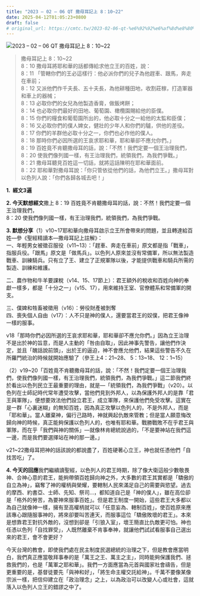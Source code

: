 ```yaml
---
title: "2023 – 02 – 06 QT 撒母耳記上 8：10~22"
date: 2025-04-12T01:05:23+0800
draft: false
# original_url: https://cmtc.tw/2023-02-06-qt-%e6%92%92%e6%af%8d%e8%80%b3%e8%a8%98%e4%b8%8a-8%ef%bc%9a1022
---
```


![2023 – 02 – 06 QT 撒母耳記上 8：10~22](/images/qt.jpg  "2023 – 02 – 06 QT 撒母耳記上 8：10~22")

> 撒母耳記上 8：10~22  
> 8：10 撒母耳將耶和華的話都傳給求他立王的百姓，說：  
> 8：11 「管轄你們的王必這樣行：他必派你們的兒子為他趕車、跟馬，奔走在車前；  
> 8：12 又派他們作千夫長、五十夫長，為他耕種田地，收割莊稼，打造軍器和車上的器械；  
> 8：13 必取你們的女兒為他製造香膏，做飯烤餅；  
> 8：14 也必取你們最好的田地、葡萄園、橄欖園賜給他的臣僕。  
> 8：15 你們的糧食和葡萄園所出的，他必取十分之一給他的太監和臣僕；  
> 8：16 又必取你們的僕人婢女，健壯的少年人和你們的驢，供他的差役。  
> 8：17 你們的羊群他必取十分之一，你們也必作他的僕人。  
> 8：18 那時你們必因所選的王哀求耶和華，耶和華卻不應允你們。」  
> 8：19 百姓竟不肯聽撒母耳的話，說：「不然！我們定要一個王治理我們，  
> 8：20 使我們像列國一樣，有王治理我們，統領我們，為我們爭戰。」  
> 8：21 撒母耳聽見百姓這一切話，就將這話陳明在耶和華面前。  
> 8：22 耶和華對撒母耳說：「你只管依從他們的話，為他們立王。」撒母耳對以色列人說：「你們各歸各城去吧！」

**1.  經文3遍**

**2. 今天默想經文**撒上 8：19 百姓竟不肯聽撒母耳的話，說：不然！我們定要一個王治理我們，  
8：20 使我們像列國一樣，有王治理我們，統領我們，為我們爭戰。

**3. 默想分享**（1）v10~17耶和華向撒母耳啟示立王所會帶來的問題，並且轉達給百姓—參《聖經精讀本—撒母耳記上註解》：  
一、年輕男女被徵召服役（v11~13）：「趕車、奔走在車前」原文都是指「戰車」，指服兵役。「跟馬」原文是「做馬兵」。以色列人原來並沒有常備軍，所以無法製造戰車、訓練騎兵。只有立了王、建立了正規軍隊以後，才能提供戰車和騎兵所需的製造、訓練和維護。

二、農作物和牛羊要課稅（v14、15、17節上）：君王額外的稅收和百姓向神的奉獻一樣多，都是「十分之一」（v15、17），用來維持王室、官僚體系和常備軍的開支。

三、僕婢和牲畜被徵用（v16）：勞役財產被剝奪  
四、喪失個人自由（v17）：人不只是神的僕人，還要當君王的奴僕，把君王像神一樣的服事。

v18「那時你們必因所選的王哀求耶和華，耶和華卻不應允你們。」因為立王治理不是出於神的旨意，而是人主動的「咎由自取」，因此神事先警告，讓他們作決定，並且「醜話說前頭」，出於王的逼迫，神不會應允他們，結果這些警告不久在所羅門統治的時候就開始應驗了（參王上4：21~28、 5：13~18、 12：1~15）

（2）v19~20「百姓竟不肯聽撒母耳的話，說：「不然！我們定要一個王治理我們，使我們像列國一樣，有王治理我們，統領我們，為我們爭戰。」這二節我們終於看出以色列民立王最重要的理由，就是—「統領我們，為我們爭戰」（v20）。以色列在士師記時代常年遭受攻擊，當他們見到外邦人，以為保護外邦人的是靠「君王與軍隊」，便想要效法他們設立君王，成立軍隊，來保護他們免受攻擊。這實在是一群「心裏迷糊」的無知百姓，因為真正攻擊以色列人的，不是外邦人，而是「耶和華」。當人離棄神，偏行己路時，神就興起仇敵來管教；但是當人願意悔改歸向神的時候，真正能夠保護以色列人的，也唯有耶和華。戰勝戰敗不在乎君王與軍隊，而在乎「我們與神的關係」—就像林肯總統說過的，「不是要神站在我們這一邊，而是我們要選擇站在神的那一邊。」

v21~22撒母耳把神的話該說的都說盡了，百姓硬著心立王，神也就任憑他們「自找苦吃」了。

**4. 今天的回應**我們繼續讀聖經，以色列人的君王時期，除了像大衛這般少數敬畏神、合神心意的君王，能夠帶領百姓歸向神之外，大多數的君王其實都是「驕傲的自立為神」，竊奪了神的權柄與榮耀，要轄制人民來滿足自己的需要與慾望。過去的摩西、約書亞、士師、先知、祭司…，都知道自己是「神的僕人」，雖在高位卻是「格外的勞苦，為要神來服事百姓」。但是君王制度一開始，這些君王大多都以為自己就像神一樣，擁有至高權柄就可以「任意妄為、轄制百姓」，使百姓原來應該專心跟隨服事神的，將來卻要叫苦連天，而服事這位「驕傲敗壞的君王」。本來是想靠君王對抗外敵的，沒想到卻是「引狼入室」，壞王簡直比仇敵更可怕。神也任憑以色列「自找罪受」，人既然離棄不肯事奉神，就讓他們試試看服事自己選出來的君王，會不會更好？

今天台灣的教會，即使我們處在民主制度民選總統的治理之下，但是教會應當明白，我們真正應當敬拜事奉的是「萬王之王、萬主之主」，同時能夠保護我們、拯救我們的，也是「萬軍之耶和華」。我們一方面應當為元首與國家社會禱告，但是更重要的是，基督徒要先「與神和好」，「將生命主權交託給神」。千萬不要像某像宗派一樣，把信仰建立在「政治理念」之上，以為政治可以改變人心或社會，這就落入以色列人立王的錯謬之中了。